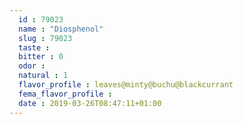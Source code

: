 ```yaml
---
  id : 79023
  name : "Diosphenol"
  slug : 79023
  taste : 
  bitter : 0
  odor : 
  natural : 1
  flavor_profile : leaves@minty@buchu@blackcurrant
  fema_flavor_profile : 
  date : 2019-03-26T08:47:11+01:00
---
```



